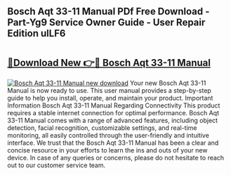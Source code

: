 ## Bosch Aqt 33-11 Manual PDf Free Download - Part-Yg9 Service Owner Guide - User Repair Edition ulLF6

# <h2><a href="http://cf13983.oget.top/?id=Bosch+Aqt+33-11+Manual">🔗Download New 👉🔴 Bosch Aqt 33-11 Manual</a></h2>

[![Bosch Aqt 33-11 Manual new download](https://i.imgur.com/5g1atiW.png)](http://cf13983.oget.top/?id=Bosch+Aqt+33-11+Manual)
Your new Bosch Aqt 33-11 Manual is now ready to use. This user manual provides a step-by-step guide to help you install, operate, and maintain your product. Important Information Bosch Aqt 33-11 Manual Regarding Connectivity This product requires a stable internet connection for optimal performance. Bosch Aqt 33-11 Manual comes with a range of advanced features, including object detection, facial recognition, customizable settings, and real-time monitoring, all easily controlled through the user-friendly and intuitive interface. We trust that the Bosch Aqt 33-11 Manual has been a clear and concise resource in your efforts to learn the ins and outs of your new device. In case of any queries or concerns, please do not hesitate to reach out to our customer service team.
